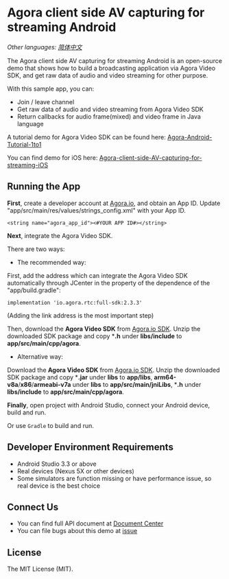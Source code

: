 # Agora client side AV capturing for streaming Android

*Other languages: [简体中文](README.zh.md)*

The Agora client side AV capturing for streaming Android is an open-source demo that shows how to build a broadcasting application via Agora Video SDK, and get raw data of audio and video streaming for other purpose.

With this sample app, you can:

- Join / leave channel
- Get raw data of audio and video streaming from Agora Video SDK
- Return callbacks for audio frame(mixed) and video frame in Java language

A tutorial demo for Agora Video SDK can be found here: [Agora-Android-Tutorial-1to1](https://github.com/AgoraIO/Basic-Video-Call/tree/master/One-to-One-Video/Agora-Android-Tutorial-1to1)

You can find demo for iOS here: [Agora-client-side-AV-capturing-for-streaming-iOS](https://github.com/AgoraIO/Advanced-Interactive-Broadcasting/tree/master/Client-Side-AV-Capturing/Agora-client-side-AV-capturing-for-streaming-iOS)

## Running the App
**First**, create a developer account at [Agora.io](https://dashboard.agora.io/signin/), and obtain an App ID. Update "app/src/main/res/values/strings_config.xml" with your App ID.

```
<string name="agora_app_id"><#YOUR APP ID#></string>
```

**Next**, integrate the Agora Video SDK.

There are two ways:

- The recommended way:

First, add the address which can integrate the Agora Video SDK automatically through JCenter in the property of the dependence of the "app/build.gradle":
```
implementation 'io.agora.rtc:full-sdk:2.3.3'
```
(Adding the link address is the most important step)

Then, download the **Agora Video SDK** from [Agora.io SDK](https://www.agora.io/en/download/). Unzip the downloaded SDK package and copy ***.h** under **libs/include** to **app/src/main/cpp/agora**.

- Alternative way:

Download the **Agora Video SDK** from [Agora.io SDK](https://www.agora.io/en/download/). Unzip the downloaded SDK package and copy ***.jar** under **libs** to **app/libs**, **arm64-v8a**/**x86**/**armeabi-v7a** under **libs** to **app/src/main/jniLibs**, ***.h** under **libs/include** to **app/src/main/cpp/agora**.

**Finally**, open project with Android Studio, connect your Android device, build and run.

Or use `Gradle` to build and run.

## Developer Environment Requirements
- Android Studio 3.3 or above
- Real devices (Nexus 5X or other devices)
- Some simulators are function missing or have performance issue, so real device is the best choice

## Connect Us

- You can find full API document at [Document Center](https://docs.agora.io/en/)
- You can file bugs about this demo at [issue](https://github.com/AgoraIO/Advanced-Interactive-Broadcasting/issues)

## License

The MIT License (MIT).
